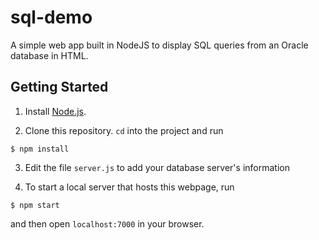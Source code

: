 # sql-demo

A simple web app built in NodeJS to display SQL queries from an Oracle database in HTML.

## Getting Started

1. Install [Node.js](https://nodejs.org/en/download/).

2. Clone this repository.  `cd` into the project and run

```
$ npm install
```

3. Edit the file `server.js` to add your database server's information

4. To start a local server that hosts this webpage, run

```
$ npm start
```

and then open `localhost:7000` in your browser.

